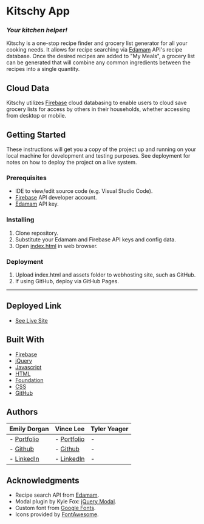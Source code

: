 # Kitschy App
### *Your kitchen helper!*

Kitschy is a one-stop recipe finder and grocery list generator for all your cooking needs. It allows for recipe searching via [Edamam](https://developer.edamam.com/) API's recipe database. Once the desired recipes are added to "My Meals", a grocery list can be generated that will combine any common ingredients between the recipes into a single quantity.

## Cloud Data

Kitschy utilizes [Firebase](https://firebase.google.com/) cloud databasing to enable users to cloud save grocery lists for access by others in their households, whether accessing from desktop or mobile.


## Getting Started

These instructions will get you a copy of the project up and running on your local machine for development and testing purposes. See deployment for notes on how to deploy the project on a live system.

### Prerequisites

* IDE to view/edit source code (e.g. Visual Studio Code).
* [Firebase](https://firebase.google.com/) API developer account.
* [Edamam](https://developer.edamam.com/) API key.

### Installing

1. Clone repository.
1. Substitute your Edamam and Firebase API keys and config data.
1. Open [index.html](index.html) in web browser.

### Deployment

1. Upload index.html and assets folder to webhosting site, such as GitHub.
1. If using GitHub, deploy via GitHub Pages.

---
## Deployed Link

* [See Live Site](https://starryblue7.github.io/kitschy-app/)

## Built With

* [Firebase](https://firebase.google.com/)
* [jQuery](https://jquery.com/)
* [Javascript](https://developer.mozilla.org/en-US/docs/Web/JavaScript)
* [HTML](https://developer.mozilla.org/en-US/docs/Web/HTML)
* [Foundation](https://get.foundation/)
* [CSS](https://developer.mozilla.org/en-US/docs/Web/CSS)
* [GitHub](https://github.com/)

## Authors

|**Emily Dorgan** | **Vince Lee** | **Tyler Yeager** |
|-----------------|---------------|------------------|
| - [Portfolio](https://emdorgan.github.io/portfolio/)| - [Portfolio](https://starryblue7.github.io/portfolio/)| - |
| - [Github](https://github.com/emdorgan)| - [Github](https://github.com/StarryBlue7) | - |
| - [LinkedIn](https://www.linkedin.com/in/emily-dorgan/)| - [LinkedIn](https://www.linkedin.com/in/vince-lee/) | - |

## Acknowledgments

* Recipe search API from [Edamam](https://developer.edamam.com/).
* Modal plugin by Kyle Fox: [jQuery Modal](https://jquerymodal.com/).
* Custom font from [Google Fonts](https://fonts.google.com/).
* Icons provided by [FontAwesome](https://fontawesome.com/).
